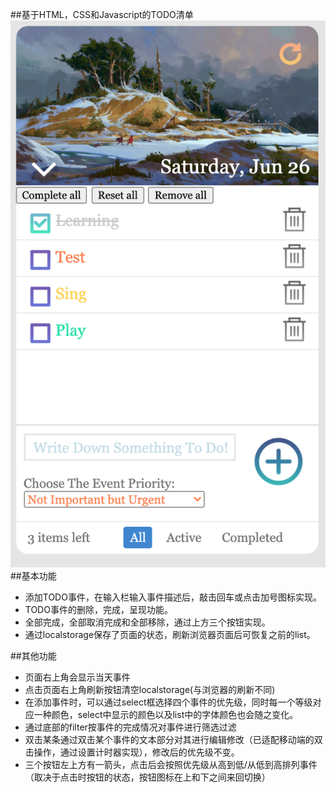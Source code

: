 
##基于HTML，CSS和Javascript的TODO清单
![avatar](UI.png)
##基本功能

* 添加TODO事件，在输入栏输入事件描述后，敲击回车或点击加号图标实现。
* TODO事件的删除，完成，呈现功能。
* 全部完成，全部取消完成和全部移除，通过上方三个按钮实现。
* 通过localstorage保存了页面的状态，刷新浏览器页面后可恢复之前的list。

##其他功能
* 页面右上角会显示当天事件
* 点击页面右上角刷新按钮清空localstorage(与浏览器的刷新不同)
* 在添加事件时，可以通过select框选择四个事件的优先级，同时每一个等级对应一种颜色，select中显示的颜色以及list中的字体颜色也会随之变化。
* 通过底部的filter按事件的完成情况对事件进行筛选过滤
* 双击某条通过双击某个事件的文本部分对其进行编辑修改（已适配移动端的双击操作，通过设置计时器实现），修改后的优先级不变。
* 三个按钮左上方有一箭头，点击后会按照优先级从高到低/从低到高排列事件（取决于点击时按钮的状态，按钮图标在上和下之间来回切换）

